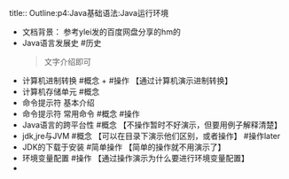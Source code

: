 title:: Outline:p4:Java基础语法:Java运行环境

- 文档背景：
  参考ylei发的百度网盘分享的hm的
- Java语言发展史 #历史
  > 文字介绍即可
- 计算机进制转换 #概念 + #操作 【通过计算机演示进制转换】
- 计算机存储单元 #概念
- 命令提示符 基本介绍
- 命令提示符 常用命令 #概念 #操作
- Java语言的跨平台性  #概念  【不操作暂时不好演示，但要用例子解释清楚】
- jdk,jre与JVM #概念 【可以在目录下演示他们区别，或者操作】 #操作later
- JDK的下载于安装 #简单操作   【简单的操作就不用演示了】
- 环境变量配置 #操作 【通过操作演示为什么要进行环境变量配置】
-